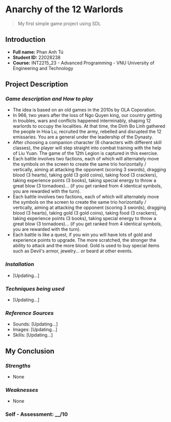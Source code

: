 # **Anarchy of the 12 Warlords**
> My first simple game project using SDL

## Introduction
+ **Full name:**    Phan Anh Tú
+ **Student ID:**   22028238
+ **Course:**       INT2215_23 - Advanced Programming - VNU University of Engineering and Technology

## Project Description
### ***Game description and How to play***
+ The idea is based on an old games in the 2010s by OLA Coporation.
+ In 966, two years after the loss of Ngo Quyen king, our country getting in troubles, wars and conflicts happened interminably, shaping 12 warlords to occupy the localities. At that time, the Dinh Bo Linh gathered the people in Hoa Lu, recruited the army, rebelled and disrupted the 12 emissaries. You are a general under the leadership of the Dynasty.
+ After choosing a companion character (6 characters with different skill classes), the player will step straight into combat training with the help of Liu Yuan. The game of the 12th Legion is captured in this exercise.
+ Each battle involves two factions, each of which will alternately move the symbols on the screen to create the same trio horizontally / vertically, aiming at attacking the opponent (scoring 3 swords), dragging blood (3 hearts), taking gold (3 gold coins), taking food (3 crackers), taking experience points (3 books), taking special energy to throw a great blow (3 tornadoes)... (if you get ranked from 4 identical symbols, you are rewarded with the turn).
+ Each battle involves two factions, each of which will alternately move the symbols on the screen to create the same trio horizontally / vertically, aiming at attacking the opponent (scoring 3 swords), dragging blood (3 hearts), taking gold (3 gold coins), taking food (3 crackers), taking experience points (3 books), taking special energy to throw a great blow (3 tornadoes)... (if you get ranked from 4 identical symbols, you are rewarded with the turn).
+ Each battle is like a quest, if you win you will have lots of gold and experience points to upgrade. The more scratched, the stronger the ability to attack and the more blood. Gold is used to buy special items such as Devil's armor, jewelry... or beard at other events.
### ***Installation***
+ [Updating...]

### ***Techniques being used***
+ [Updating...]

### ***Reference Sources***
+ Sounds: [Updating...]
+ Images: [Updating...]
+ Skills: [Updating...]

## My Conclusion
### ***Strengths***
+ None
### ***Weaknesses***
+ None

### Self - Assessment: __/10
